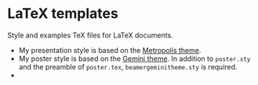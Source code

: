 # LaTeX templates

Style and examples TeX files for LaTeX documents.

- My presentation style is based on the [Metropolis theme](https://github.com/matze/mtheme).
- My poster style is based on the [Gemini theme](https://github.com/anishathalye/gemini).
In addition to `poster.sty` and the preamble of `poster.tex`, `beamergeminitheme.sty` is required.
- 
